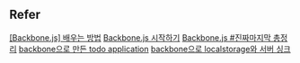 ## Refer
[[Backbone.js] 배우는 방법](http://mobicon.tistory.com/226)
[Backbone.js 시작하기](http://webframeworks.kr/getstarted/backbonejs/)
[Backbone.js #진짜마지막 총정리](http://nodeqa.com/nodejs_ref/53)
[backbone으로 만든 todo application](http://backbonejs.org/#examples)
[backbone으로 localstorage와 서버 싱크](https://github.com/nilbus/Backbone.dualStorage)
